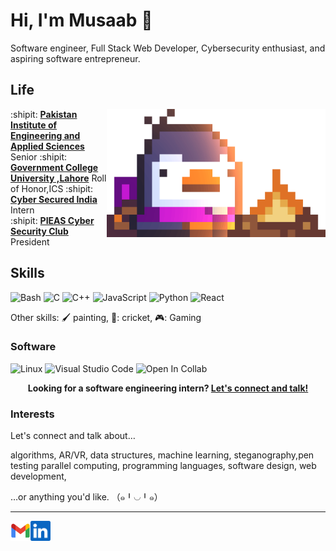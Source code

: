 # Hi, I'm Musaab :wave:

Software engineer, Full Stack Web Developer, Cybersecurity enthusiast, and aspiring software entrepreneur.  

[Crypto]: https://github.com/Crypto47

## Life

<img align="right" alt="Bred the penguin chillin' by the fire." width="350" src="Fire.gif" />

:shipit: [**Pakistan Institute of Engineering and Applied Sciences**][ur] Senior
:shipit: [**Government College University ,Lahore**][systems] Roll of Honor,ICS 
:shipit: [**Cyber Secured India**][systems] Intern  
:shipit: [**PIEAS Cyber Security Club**][siggraph] President  

[ur]: https://rochester.edu
[siggraph]: https://siggraph.org
[42tm]: https://github.com/42tm
[systems]: https://www.cs.rochester.edu/dept/systems/
[csug]: https://ur-csug.org
[dandyhacks]: https://dandyhacks.net
[roclab]: https://roclab.io

## Skills

![Bash](https://img.shields.io/badge/Bash-4EAA25?logo=gnubash&logoColor=white&style=for-the-badge)
![C](https://img.shields.io/badge/C-A8B9CC?logo=c&logoColor=white&style=for-the-badge)
![C++](https://img.shields.io/badge/C++-00599C?logo=cplusplus&logoColor=white&style=for-the-badge)
![JavaScript](https://img.shields.io/badge/JavaScript-F7DF1E?logo=javascript&logoColor=black&style=for-the-badge)
![Python](https://img.shields.io/badge/Python-3776AB?logo=python&logoColor=white&style=for-the-badge)
![React](https://img.shields.io/badge/React-61DAFB?logo=react&logoColor=black&style=for-the-badge)

Other skills: :paintbrush: painting, 
🏏: cricket, 🎮: Gaming

### Software

![Linux](https://img.shields.io/badge/Linux-FCC624?logo=Linux&logoColor=black&style=for-the-badge)
![Visual Studio Code](https://img.shields.io/badge/VSCode-007ACC?logo=visualstudiocode&logoColor=white&style=for-the-badge)
![Open In Collab](https://colab.research.google.com/assets/colab-badge.svg)






<p align="center">
    <b>Looking for a software engineering intern?
        <a href="https://www.linkedin.com/in/musabjaved/">Let's connect and talk!</a>
    </b>
</p>

### Interests

Let's connect and talk about…

algorithms, AR/VR, data structures, machine learning, steganography,pen testing
parallel computing, programming languages, software design, web
development,

…or anything you'd like. （๑╹◡╹๑）


---

<!--<a href="https://novakcgx.me">
    <img height="32" align="left" alt="Website" src="img/icons/personal.png" />
</a>-->

<a href="mailto:musabjaved47@gmail.com">
    <img height="32" align="left" alt="Mail" src="gmail.png" />
</a>

<a href="https://www.linkedin.com/in/musabjaved/">
    <img height="32" align="left" alt="LinkedIn" src="linkedin.png" />
</a>


